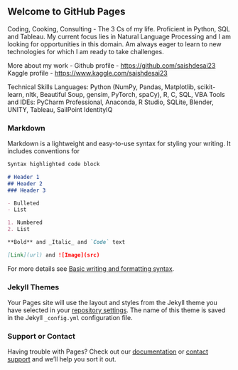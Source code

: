 ## Welcome to GitHub Pages

Coding, Cooking, Consulting - The 3 Cs of my life.
Proficient in Python, SQL and Tableau. My current focus lies in Natural Language Processing and I am looking for opportunities in this domain. Am always eager to learn to new technologies for which I am ready to take challenges.

More about my work - 
Github profile - https://github.com/saishdesai23
Kaggle profile - https://www.kaggle.com/saishdesai23

Technical Skills
Languages: Python (NumPy, Pandas, Matplotlib, scikit-learn, nltk, Beautiful Soup, gensim, PyTorch, spaCy), R, C, SQL, VBA
Tools and IDEs: PyCharm Professional, Anaconda, R Studio, SQLite, Blender, UNITY, Tableau, SailPoint IdentityIQ

### Markdown

Markdown is a lightweight and easy-to-use syntax for styling your writing. It includes conventions for

```markdown
Syntax highlighted code block

# Header 1
## Header 2
### Header 3

- Bulleted
- List

1. Numbered
2. List

**Bold** and _Italic_ and `Code` text

[Link](url) and ![Image](src)
```

For more details see [Basic writing and formatting syntax](https://docs.github.com/en/github/writing-on-github/getting-started-with-writing-and-formatting-on-github/basic-writing-and-formatting-syntax).

### Jekyll Themes

Your Pages site will use the layout and styles from the Jekyll theme you have selected in your [repository settings](https://github.com/saishdesai23/saishdesai23.github.io/settings/pages). The name of this theme is saved in the Jekyll `_config.yml` configuration file.

### Support or Contact

Having trouble with Pages? Check out our [documentation](https://docs.github.com/categories/github-pages-basics/) or [contact support](https://support.github.com/contact) and we’ll help you sort it out.

